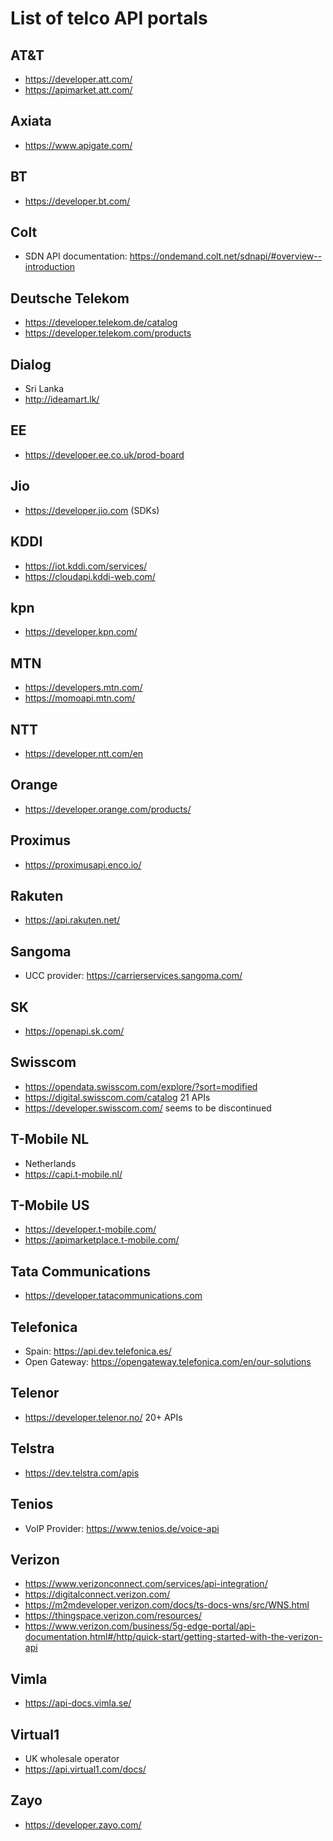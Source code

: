 # List of telco API portals

## AT&T
- https://developer.att.com/
- https://apimarket.att.com/

## Axiata
- https://www.apigate.com/

## BT
- https://developer.bt.com/

## Colt
- SDN API documentation: https://ondemand.colt.net/sdnapi/#overview--introduction

## Deutsche Telekom
- https://developer.telekom.de/catalog
- https://developer.telekom.com/products

## Dialog
- Sri Lanka
- http://ideamart.lk/ 

## EE
- https://developer.ee.co.uk/prod-board

## Jio
- https://developer.jio.com (SDKs)

## KDDI
- https://iot.kddi.com/services/
- https://cloudapi.kddi-web.com/

## kpn
- https://developer.kpn.com/

## MTN
- https://developers.mtn.com/
- https://momoapi.mtn.com/

## NTT
- https://developer.ntt.com/en

## Orange
- https://developer.orange.com/products/

## Proximus
- https://proximusapi.enco.io/

## Rakuten
- https://api.rakuten.net/

## Sangoma
- UCC provider: https://carrierservices.sangoma.com/

## SK
- https://openapi.sk.com/

## Swisscom
- https://opendata.swisscom.com/explore/?sort=modified
- https://digital.swisscom.com/catalog 21 APIs
- https://developer.swisscom.com/ seems to be discontinued

## T-Mobile NL
- Netherlands
- https://capi.t-mobile.nl/

## T-Mobile US
- https://developer.t-mobile.com/
- https://apimarketplace.t-mobile.com/

## Tata Communications
- https://developer.tatacommunications.com

## Telefonica
- Spain: https://api.dev.telefonica.es/
- Open Gateway: https://opengateway.telefonica.com/en/our-solutions

## Telenor
- https://developer.telenor.no/ 20+ APIs

## Telstra
- https://dev.telstra.com/apis

## Tenios
- VoIP Provider: https://www.tenios.de/voice-api

## Verizon
- https://www.verizonconnect.com/services/api-integration/
- https://digitalconnect.verizon.com/
- https://m2mdeveloper.verizon.com/docs/ts-docs-wns/src/WNS.html
- https://thingspace.verizon.com/resources/
- https://www.verizon.com/business/5g-edge-portal/api-documentation.html#/http/quick-start/getting-started-with-the-verizon-api

## Vimla
- https://api-docs.vimla.se/

## Virtual1
- UK wholesale operator
- https://api.virtual1.com/docs/

## Zayo
- https://developer.zayo.com/
